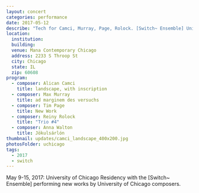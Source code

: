 ```yaml
---
layout: concert
categories: performance
date: 2017-05-12
describe: "Tech for Camci, Murray, Page, Rolock. [Switch~ Ensemble] University of Chicago Residency, mentor composer."
location:
  institution:
  building:
  venue: Mana Contemporary Chicago
  address: 2233 S Throop St
  city: Chicago
  state: IL
  zip: 60608
program:
  - composer: Alican Camci
    title: landscape, with inscription
  - composer: Max Murray
    title: ad marginem des versuchs
  - composer: Tim Page
    title: New Work
  - composer: Reiny Rolock
    title: "Trio #4"
  - composer: Anna Walton
    title: Jökulsárlón
thumbnail: updates/camci_landscape_400x200.jpg  
photosFolder: uchicago
tags:
  - 2017
  - switch
---
```



May 9-15, 2017: University of Chicago Residency with the [Switch~ Ensemble] performing new works by University of Chicago composers.
